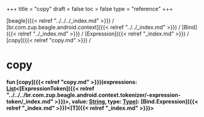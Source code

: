 +++
title = "copy"
draft = false
toc = false
type = "reference"
+++

[beagle]({{< relref "../../../_index.md" >}}) / [br.com.zup.beagle.android.context]({{< relref "../../_index.md" >}}) / [Bind]({{< relref "../_index.md" >}}) / [Expression]({{< relref "_index.md" >}}) / [copy]({{< relref "copy.md" >}}) / 



# copy  
  
<b><b>fun [copy]({{< relref "copy.md" >}})(expressions: [List](https://kotlinlang.org/api/latest/jvm/stdlib/kotlin.collections/-list/index.html)<[ExpressionToken]({{< relref "../../../br.com.zup.beagle.android.context.tokenizer/-expression-token/_index.md" >}})>, value: [String](https://kotlinlang.org/api/latest/jvm/stdlib/kotlin/-string/index.html), type: [Type](https://developer.android.com/reference/kotlin/java/lang/reflect/Type.html)): [Bind.Expression]({{< relref "_index.md" >}})<[T]({{< relref "_index.md" >}})></b></b>  



